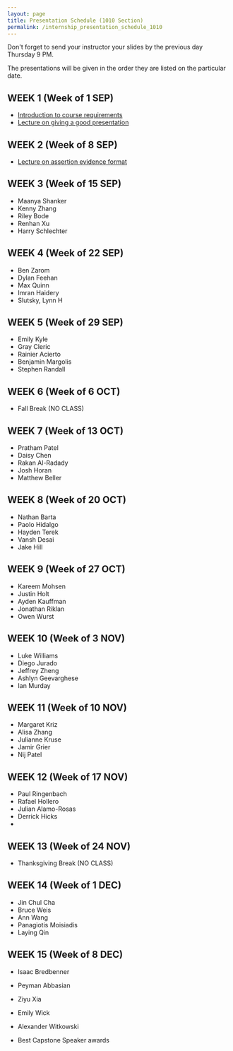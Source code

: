 ```yaml
---
layout: page
title: Presentation Schedule (1010 Section)
permalink: /internship_presentation_schedule_1010
---
```


Don't forget to send your instructor your slides by the previous day Thursday 9 PM.

The presentations will be given in the order they are listed on the particular date.

## WEEK 1 (Week of 1 SEP)

* [Introduction to course requirements]({{site.baseurl}}/internships/pdfs/introduction-internship.pdf)
* [Lecture on giving a good presentation]({{site.baseurl}}/internships/pdfs/lecture-on-presentations-internship.pdf)
 

## WEEK 2 (Week of 8 SEP)

* [Lecture on assertion evidence format]({{site.baseurl}}/internships/pdfs/lecture-on-assertion-evidence-format.pdf)

## WEEK 3 (Week of 15 SEP)
  
* Maanya Shanker
* Kenny Zhang
* Riley Bode
* Renhan Xu
* Harry Schlechter
  
## WEEK 4 (Week of 22 SEP)

* Ben Zarom
* Dylan Feehan
* Max Quinn
* Imran Haidery
* Slutsky, Lynn H

## WEEK 5 (Week of 29 SEP)

* Emily Kyle
* Gray Cleric
* Rainier Acierto
* Benjamin Margolis
* Stephen Randall

## WEEK 6 (Week of 6 OCT)

* Fall Break (NO CLASS)

## WEEK 7 (Week of 13 OCT)

* Pratham Patel
* Daisy Chen
* Rakan Al-Radady
* Josh Horan
* Matthew Beller

## WEEK 8 (Week of 20 OCT)

* Nathan Barta
* Paolo Hidalgo
* Hayden Terek
* Vansh Desai
* Jake Hill

## WEEK 9 (Week of 27 OCT)

* Kareem Mohsen
* Justin Holt
* Ayden Kauffman
* Jonathan Riklan
* Owen Wurst
  

## WEEK 10 (Week of 3 NOV)

* Luke Williams
* Diego Jurado
* Jeffrey Zheng
* Ashlyn Geevarghese
* Ian Murday

## WEEK 11 (Week of 10 NOV)

* Margaret Kriz
* Alisa Zhang
* Julianne Kruse
* Jamir Grier
* Nij Patel

## WEEK 12 (Week of 17 NOV)

* Paul Ringenbach
* Rafael Hollero
* Julian Alamo-Rosas
* Derrick Hicks
* 

## WEEK 13 (Week of 24 NOV)

* Thanksgiving Break (NO CLASS)

## WEEK 14 (Week of 1 DEC)

* Jin Chul Cha
* Bruce Weis
* Ann Wang
* Panagiotis Moisiadis
* Laying Qin

## WEEK 15 (Week of 8 DEC)

* Isaac Bredbenner
* Peyman Abbasian
* Ziyu Xia
* Emily Wick
* Alexander Witkowski

* Best Capstone Speaker awards
